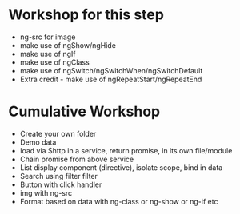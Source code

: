 # Workshop for this step

* ng-src for image
* make use of ngShow/ngHide
* make use of ngIf
* make use of ngClass
* make use of ngSwitch/ngSwitchWhen/ngSwitchDefault
* Extra credit - make use of ngRepeatStart/ngRepeatEnd

# Cumulative Workshop

* Create your own folder
* Demo data
* load via $http in a service, return promise, in its own file/module
* Chain promise from above service
* List display component (directive), isolate scope, bind in data
* Search using filter filter
* Button with click handler
* img with ng-src
* Format based on data with ng-class or ng-show or ng-if etc
